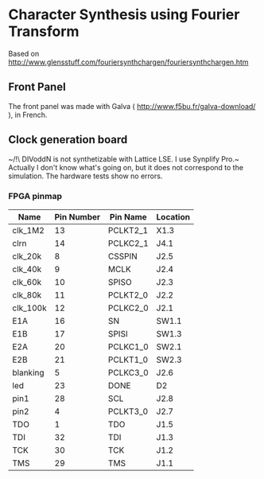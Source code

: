 # Character Synthesis using Fourier Transform

Based on http://www.glensstuff.com/fouriersynthchargen/fouriersynthchargen.htm

## Front Panel

The front panel was made with Galva ( http://www.f5bu.fr/galva-download/ ), in French.

## Clock generation board

~/!\ DIVoddN is not synthetizable with Lattice LSE. I use Synplify Pro.~ Actually I don't know what's going on, but it does not correspond to the simulation. The hardware tests show no errors.

### FPGA pinmap

| Name 		| Pin Number | Pin Name | Location  |
|-----------|------------|----------|-----------|
| clk_1M2	| 13		 | PCLKT2_1	| X1.3		|
| clrn		| 14		 | PCLKC2_1	| J4.1		|
| clk_20k	| 8			 | CSSPIN	| J2.5		|
| clk_40k	| 9			 | MCLK		| J2.4		|
| clk_60k	| 10		 | SPISO	| J2.3		|
| clk_80k	| 11		 | PCLKT2_0	| J2.2		|
| clk_100k	| 12		 | PCLKC2_0	| J2.1		|
| E1A		| 16		 | SN		| SW1.1		|
| E1B		| 17		 | SPISI	| SW1.3		|
| E2A		| 20		 | PCLKC1_0	| SW2.1		|
| E2B		| 21		 | PCLKT1_0	| SW2.3		|
| blanking  | 5			 | PCLKC3_0	| J2.6		|
| led 		| 23		 | DONE		| D2		|
| pin1		| 28		 | SCL		| J2.8		|
| pin2		| 4			 | PCLKT3_0	| J2.7		|
| TDO		| 1			 | TDO		| J1.5		|
| TDI		| 32		 | TDI		| J1.3		|
| TCK		| 30		 | TCK		| J1.2		|
| TMS		| 29		 | TMS		| J1.1		|
